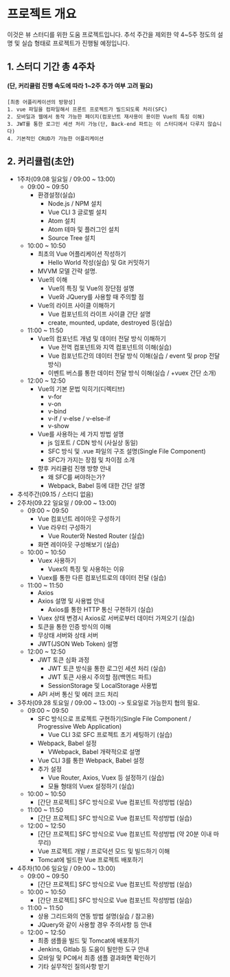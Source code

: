 프로젝트 개요
======================
이것은 뷰 스터디를 위한 도움 프로젝트입니다. 
추석 주간을 제외한 약 4~5주 정도의 설명 및 실습 형태로 프로젝트가 진행될 예정입니다.


## 1. 스터디 기간 총 4주차
#### (단, 커리큘럼 진행 속도에 따라 1~2주 추가 여부 고려 필요)
	[최종 어플리케이션의 방향성]
	1. vue 파일을 컴파일해서 프론트 프로젝트가 빌드되도록 처리(SFC)
	2. 모바일과 웹에서 동작 가능한 페이지(컴포넌트 재사용이 용이한 Vue의 특징 이해)
	3. JWT를 통한 로그인 세션 처리 가능(단, Back-end 파트는 이 스터디에서 다루지 않습니다)
	4. 기본적인 CRUD가 가능한 어플리케이션
 
 
## 2. 커리큘럼(초안)
  * 1주차(09.08 일요일 / 09:00 ~ 13:00)
     - 09:00 ~ 09:50
        - 환경설정(실습)
            * Node.js / NPM 설치
            * Vue CLI 3 글로벌 설치
            * Atom 설치
            * Atom 테마 및 플러그인 설치
            * Source Tree 설치
     - 10:00 ~ 10:50
        - 최초의 Vue 어플리케이션 작성하기
            * Hello World 작성(실습) 및 Git 커밋하기
	    * MVVM 모델 간략 설명.
        - Vue의 이해
            * Vue의 특징 및 Vue의 장단점 설명
            * Vue와 JQuery를 사용할 때 주의할 점
        - Vue의 라이프 사이클 이해하기
            * Vue 컴포넌트의 라이프 사이클 간단 설명
            * create, mounted, update, destroyed 등(실습)
     - 11:00 ~ 11:50
        - Vue의 컴포넌트 개념 및 데이터 전달 방식 이해하기
            * Vue 전역 컴포넌트와 지역 컴포넌트의 이해(실습)
            * Vue 컴포넌트간의 데이터 전달 방식 이해(실습 / event 및 prop 전달 방식)
            * 이벤트 버스를 통한 데이터 전달 방식 이해(실습 / +vuex 간단 소개)
     - 12:00 ~ 12:50
        - Vue의 기본 문법 익히기(디렉티브)
            * v-for
            * v-on
            * v-bind
            * v-if / v-else / v-else-if
            * v-show
        - Vue를 사용하는 세 가지 방법 설명
            * js 임포트 / CDN 방식 (사실상 동일)
            * SFC 방식 및 .vue 파일의 구조 설명(Single File Component)
            * SFC가 가지는 장점 및 차이점 소개
        - 향후 커리큘럼 진행 방향 안내
            * 왜 SFC를 써야하는가?
            * Webpack, Babel 등에 대한 간단 설명
  * 추석주간(09.15 / 스터디 없음)
  * 2주차(09.22 일요일 / 09:00 ~ 13:00)
     - 09:00 ~ 09:50
        - Vue 컴포넌트 레이아웃 구성하기
        - Vue 라우터 구성하기
            * Vue Router와 Nested Router (실습)
	    * 화면 레이아웃 구성해보기 (실습)
     - 10:00 ~ 10:50
        - Vuex 사용하기
            * Vuex의 특징 및 사용하는 이유
	    * Vuex를 통한 다른 컴포넌트로의 데이터 전달 (실습)
     - 11:00 ~ 11:50
        - Axios
	    * Axios 설명 및 사용법 안내
            * Axios를 통한 HTTP 통신 구현하기 (실습)
	    * Vuex 상태 변경시 Axios로 서버로부터 데이터 가져오기 (실습)
        - 토큰을 통한 인증 방식의 이해
	    * 무상태 서버와 상태 서버
	    * JWT(JSON Web Token) 설명
     - 12:00 ~ 12:50
        - JWT 토큰 심화 과정
            * JWT 토큰 방식을 통한 로그인 세션 처리 (실습)
            * JWT 토큰 사용시 주의할 점(백엔드 파트)
            * SessionStorage 및 LocalStorage 사용법
	    * API 서버 통신 및 에러 코드 처리
  * 3주차(09.28 토요일 / 09:00 ~ 13:00) -> 토요일로 가능한지 협의 필요.
     - 09:00 ~ 09:50
        - SFC 방식으로 프로젝트 구현하기(Single File Component / Progressive Web Application)
            * Vue CLI 3로 SFC 프로젝트 초기 세팅하기 (실습)
        - Webpack, Babel 설정
            * VWebpack, Babel 개략적으로 설명
	    * Vue CLI 3를 통한 Webpack, Babel 설정
        - 추가 설정 
            * Vue Router, Axios, Vuex 등 설정하기 (실습)
            * 모듈 형태의 Vuex 설정하기 (실습)
     - 10:00 ~ 10:50
        - [간단 프로젝트] SFC 방식으로 Vue 컴포넌트 작성방법 (실습)
     - 11:00 ~ 11:50
        - [간단 프로젝트] SFC 방식으로 Vue 컴포넌트 작성방법 (실습)
     - 12:00 ~ 12:50
        - [간단 프로젝트] SFC 방식으로 Vue 컴포넌트 작성방법 (약 20분 이내 마무리)
        - Vue 프로젝트 개발 / 프로덕션 모드 및 빌드하기 이해
        - Tomcat에 빌드한 Vue 프로젝트 배포하기
  * 4주차(10.06 일요일 / 09:00 ~ 13:00)
     - 09:00 ~ 09:50
        - [간단 프로젝트] SFC 방식으로 Vue 컴포넌트 작성방법 (실습)
     - 10:00 ~ 10:50
        - [간단 프로젝트] SFC 방식으로 Vue 컴포넌트 작성방법 (실습)
     - 11:00 ~ 11:50
        - 상용 그리드와의 연동 방법 설명(실습 / 참고용)
        - JQuery와 같이 사용할 경우 주의사항 등 안내
     - 12:00 ~ 12:50
        - 최종 샘플을 빌드 및 Tomcat에 배포하기
        - Jenkins, Gitlab 등 도움이 될만한 도구 안내
        - 모바일 및 PC에서 최종 샘플 결과화면 확인하기
        - 기타 실무적인 질의사항 받기
